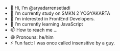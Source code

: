 - 👋 Hi, I’m @aryadarrensetiadi
- 🔭 I’m currently study on SMKN 2 YOGYAKARTA
- 👀 I’m interested in FrontEnd Developers.
- 🌱 I’m currently learning JavaScript
- 📫 How to reach me ...
- 😄 Pronouns: he/him
- ⚡ Fun fact: I was once called insensitive by a guy.

<!---

- 💞️ I’m looking to collaborate on ...

aryadarrensetiadi/aryadarrensetiadi is a ✨ special ✨ repository because its `README.md` (this file) appears on your GitHub profile.
You can click the Preview link to take a look at your changes.
--->
